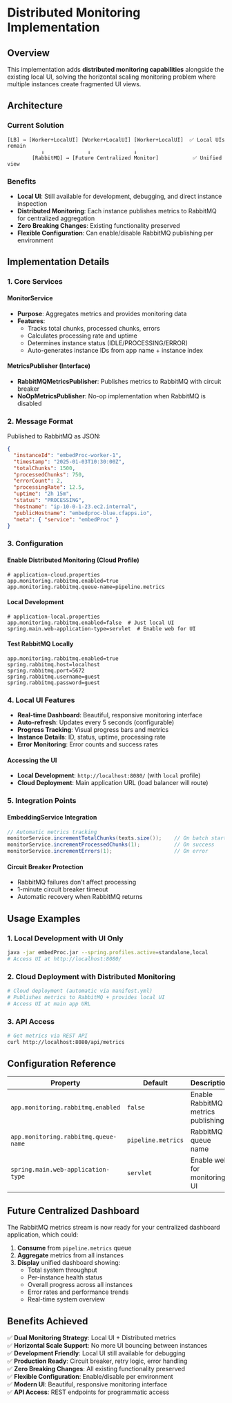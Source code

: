 # Distributed Monitoring Implementation

## Overview

This implementation adds **distributed monitoring capabilities** alongside the existing local UI, solving the horizontal scaling monitoring problem where multiple instances create fragmented UI views.

## Architecture

### Current Solution
```
[LB] → [Worker+LocalUI] [Worker+LocalUI] [Worker+LocalUI]  ✅ Local UIs remain
           ↓              ↓              ↓
        [RabbitMQ] → [Future Centralized Monitor]           ✅ Unified view
```

### Benefits
- **Local UI**: Still available for development, debugging, and direct instance inspection
- **Distributed Monitoring**: Each instance publishes metrics to RabbitMQ for centralized aggregation
- **Zero Breaking Changes**: Existing functionality preserved
- **Flexible Configuration**: Can enable/disable RabbitMQ publishing per environment

## Implementation Details

### 1. Core Services

#### MonitorService
- **Purpose**: Aggregates metrics and provides monitoring data
- **Features**:
  - Tracks total chunks, processed chunks, errors
  - Calculates processing rate and uptime
  - Determines instance status (IDLE/PROCESSING/ERROR)
  - Auto-generates instance IDs from app name + instance index

#### MetricsPublisher (Interface)
- **RabbitMQMetricsPublisher**: Publishes metrics to RabbitMQ with circuit breaker
- **NoOpMetricsPublisher**: No-op implementation when RabbitMQ is disabled

### 2. Message Format

Published to RabbitMQ as JSON:
```json
{
  "instanceId": "embedProc-worker-1",
  "timestamp": "2025-01-03T10:30:00Z",
  "totalChunks": 1500,
  "processedChunks": 750,
  "errorCount": 2,
  "processingRate": 12.5,
  "uptime": "2h 15m",
  "status": "PROCESSING",
  "hostname": "ip-10-0-1-23.ec2.internal",
  "publicHostname": "embedproc-blue.cfapps.io",
  "meta": { "service": "embedProc" }
}
```

### 3. Configuration

#### Enable Distributed Monitoring (Cloud Profile)
```properties
# application-cloud.properties
app.monitoring.rabbitmq.enabled=true
app.monitoring.rabbitmq.queue-name=pipeline.metrics
```

#### Local Development
```properties
# application-local.properties
app.monitoring.rabbitmq.enabled=false  # Just local UI
spring.main.web-application-type=servlet  # Enable web for UI
```

#### Test RabbitMQ Locally
```properties
app.monitoring.rabbitmq.enabled=true
spring.rabbitmq.host=localhost
spring.rabbitmq.port=5672
spring.rabbitmq.username=guest
spring.rabbitmq.password=guest
```

### 4. Local UI Features

- **Real-time Dashboard**: Beautiful, responsive monitoring interface
- **Auto-refresh**: Updates every 5 seconds (configurable)
- **Progress Tracking**: Visual progress bars and metrics
- **Instance Details**: ID, status, uptime, processing rate
- **Error Monitoring**: Error counts and success rates

#### Accessing the UI
- **Local Development**: `http://localhost:8080/` (with `local` profile)
- **Cloud Deployment**: Main application URL (load balancer will route)

### 5. Integration Points

#### EmbeddingService Integration
```java
// Automatic metrics tracking
monitorService.incrementTotalChunks(texts.size());    // On batch start
monitorService.incrementProcessedChunks(1);           // On success
monitorService.incrementErrors(1);                    // On error
```

#### Circuit Breaker Protection
- RabbitMQ failures don't affect processing
- 1-minute circuit breaker timeout
- Automatic recovery when RabbitMQ returns

## Usage Examples

### 1. Local Development with UI Only
```bash
java -jar embedProc.jar --spring.profiles.active=standalone,local
# Access UI at http://localhost:8080/
```

### 2. Cloud Deployment with Distributed Monitoring
```bash
# Cloud deployment (automatic via manifest.yml)
# Publishes metrics to RabbitMQ + provides local UI
# Access UI at main app URL
```

### 3. API Access
```bash
# Get metrics via REST API
curl http://localhost:8080/api/metrics
```

## Configuration Reference

| Property | Default | Description |
|----------|---------|-------------|
| `app.monitoring.rabbitmq.enabled` | `false` | Enable RabbitMQ metrics publishing |
| `app.monitoring.rabbitmq.queue-name` | `pipeline.metrics` | RabbitMQ queue name |
| `spring.main.web-application-type` | `servlet` | Enable web for monitoring UI |

## Future Centralized Dashboard

The RabbitMQ metrics stream is now ready for your centralized dashboard application, which could:

1. **Consume** from `pipeline.metrics` queue
2. **Aggregate** metrics from all instances
3. **Display** unified dashboard showing:
   - Total system throughput
   - Per-instance health status
   - Overall progress across all instances
   - Error rates and performance trends
   - Real-time system overview

## Benefits Achieved

✅ **Dual Monitoring Strategy**: Local UI + Distributed metrics  
✅ **Horizontal Scale Support**: No more UI bouncing between instances  
✅ **Development Friendly**: Local UI still available for debugging  
✅ **Production Ready**: Circuit breaker, retry logic, error handling  
✅ **Zero Breaking Changes**: All existing functionality preserved  
✅ **Flexible Configuration**: Enable/disable per environment  
✅ **Modern UI**: Beautiful, responsive monitoring interface  
✅ **API Access**: REST endpoints for programmatic access